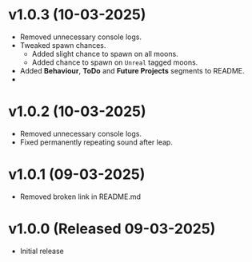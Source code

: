 # v1.0.3 (10-03-2025)
* Removed unnecessary console logs.
* Tweaked spawn chances.
	* Added slight chance to spawn on all moons.
	* Added chance to spawn on `Unreal` tagged moons.
* Added **Behaviour**, **ToDo** and **Future Projects** segments to README.
* 

# v1.0.2 (10-03-2025)
* Removed unnecessary console logs.
* Fixed permanently repeating sound after leap.

# v1.0.1 (09-03-2025)
* Removed broken link in README.md

# v1.0.0 (Released 09-03-2025)
- Initial release